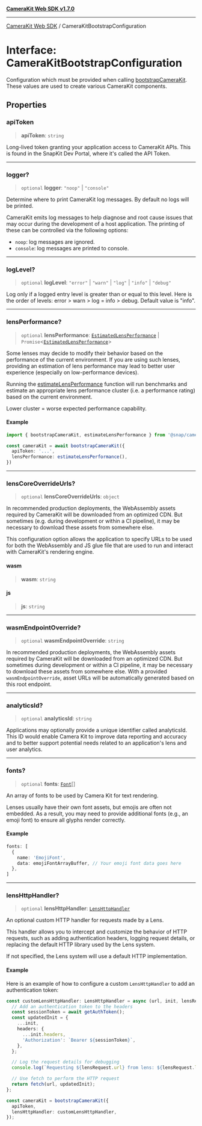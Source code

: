 [**CameraKit Web SDK v1.7.0**](../README.md)

***

[CameraKit Web SDK](../globals.md) / CameraKitBootstrapConfiguration

# Interface: CameraKitBootstrapConfiguration

Configuration which must be provided when calling [bootstrapCameraKit](../functions/bootstrapCameraKit.md). These values are used to create various
CameraKit components.

## Properties

### apiToken

> **apiToken**: `string`

Long-lived token granting your application access to CameraKit APIs. This is found in the SnapKit Dev Portal,
where it's called the API Token.

***

### logger?

> `optional` **logger**: `"noop"` \| `"console"`

Determine where to print CameraKit log messages. By default no logs will be printed.

CameraKit emits log messages to help diagnose and root cause issues that may occur during the development of a
host application. The printing of these can be controlled via the following
options:
 - `noop`: log messages are ignored.
 - `console`: log messages are printed to console.

***

### logLevel?

> `optional` **logLevel**: `"error"` \| `"warn"` \| `"log"` \| `"info"` \| `"debug"`

Log only if a logged entry level is greater than or equal to this level. Here is the order of levels:
error > warn > log = info > debug. Default value is "info".

***

### lensPerformance?

> `optional` **lensPerformance**: [`EstimatedLensPerformance`](EstimatedLensPerformance.md) \| `Promise`\<[`EstimatedLensPerformance`](EstimatedLensPerformance.md)\>

Some lenses may decide to modify their behavior based on the performance of the current environment. If you are
using such lenses, providing an estimation of lens performance may lead to better user experience (especially on
low-performance devices).

Running the [estimateLensPerformance](../functions/estimateLensPerformance.md) function will run benchmarks and estimate an appropriate lens
performance cluster (i.e. a performance rating) based on the current environment.

Lower cluster = worse expected performance capability.

#### Example

```ts
import { bootstrapCameraKit, estimateLensPerformance } from '@snap/camera-kit`

const cameraKit = await bootstrapCameraKit({
  apiToken: '...',
  lensPerformance: estimateLensPerformance(),
})
```

***

### lensCoreOverrideUrls?

> `optional` **lensCoreOverrideUrls**: `object`

In recommended production deployments, the WebAssembly assets required by CameraKit will be downloaded from an
optimized CDN. But sometimes (e.g. during development or within a CI pipeline), it may be necessary to download
these assets from somewhere else.

This configuration option allows the application to specify URLs to be used for both the WebAssembly and JS glue
file that are used to run and interact with CameraKit's rendering engine.

#### wasm

> **wasm**: `string`

#### js

> **js**: `string`

***

### wasmEndpointOverride?

> `optional` **wasmEndpointOverride**: `string`

In recommended production deployments, the WebAssembly assets required by CameraKit will be downloaded from an
optimized CDN. But sometimes during development or within a CI pipeline, it may be necessary to download these
assets from somewhere else. With a provided `wasmEndpointOverride`, asset URLs will be automatically generated
based on this root endpoint.

***

### analyticsId?

> `optional` **analyticsId**: `string`

Applications may optionally provide a unique identifier called analyticsId. This ID would enable Camera Kit to
improve data reporting and accuracy and to better support potential needs related to an application's lens and
user analytics.

***

### fonts?

> `optional` **fonts**: [`Font`](Font.md)[]

An array of fonts to be used by Camera Kit for text rendering.

Lenses usually have their own font assets, but emojis are often not embedded.
As a result, you may need to provide additional fonts (e.g., an emoji font) to ensure all glyphs render
correctly.

#### Example

```ts
fonts: [
  {
    name: 'EmojiFont',
    data: emojiFontArrayBuffer, // Your emoji font data goes here
  },
]
```

***

### lensHttpHandler?

> `optional` **lensHttpHandler**: [`LensHttpHandler`](../type-aliases/LensHttpHandler.md)

An optional custom HTTP handler for requests made by a Lens.

This handler allows you to intercept and customize the behavior of HTTP requests,
such as adding authentication headers, logging request details, or replacing the default
HTTP library used by the Lens system.

If not specified, the Lens system will use a default HTTP implementation.

#### Example

Here is an example of how to configure a custom `LensHttpHandler` to add an authentication token:

```typescript
const customLensHttpHandler: LensHttpHandler = async (url, init, lensRequest) => {
  // Add an authentication token to the headers
  const sessionToken = await getAuthToken();
  const updatedInit = {
    ...init,
    headers: {
      ...init.headers,
      'Authorization': `Bearer ${sessionToken}`,
    },
  };

  // Log the request details for debugging
  console.log(`Requesting ${lensRequest.url} from lens: ${lensRequest.lens.name}`);

  // Use fetch to perform the HTTP request
  return fetch(url, updatedInit);
};

const cameraKit = bootstrapCameraKit({
  apiToken,
  lensHttpHandler: customLensHttpHandler,
});
```
